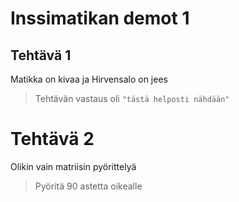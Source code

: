 # Inssimatikan demot 1

## Tehtävä 1

Matikka on kivaa ja Hirvensalo on jees

> Tehtävän vastaus oli `"tästä helposti nähdään"`


# Tehtävä 2

Olikin vain matriisin pyörittelyä

> Pyöritä 90 astetta oikealle